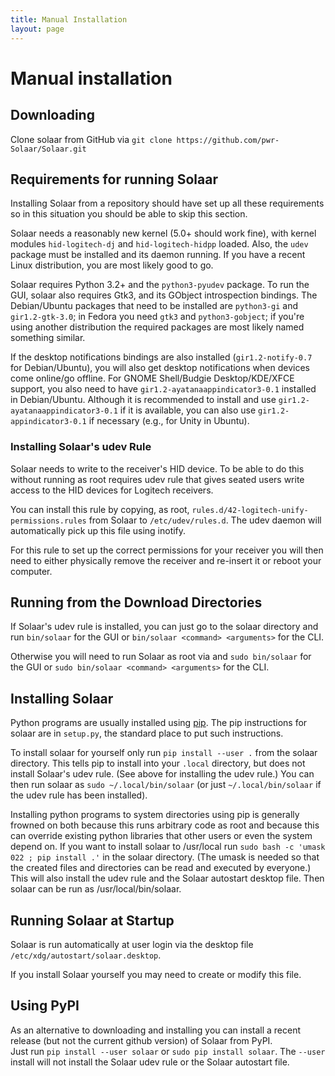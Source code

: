 ```yaml
---
title: Manual Installation
layout: page
---
```


# Manual installation


## Downloading

Clone solaar from GitHub via `git clone https://github.com/pwr-Solaar/Solaar.git`


## Requirements for running Solaar

Installing Solaar from a repository should have set up all these requirements
so in this situation you should be able to skip this section.

Solaar needs a reasonably new kernel (5.0+ should work fine), with kernel modules `hid-logitech-dj`
and `hid-logitech-hidpp` loaded.   Also, the `udev` package must be installed
and its daemon running.  If you have a recent Linux distribution, you are
most likely good to go.

Solaar requires Python 3.2+
and the `python3-pyudev` package. 
To run the GUI, solaar also requires Gtk3, and its GObject
introspection bindings.
The Debian/Ubuntu packages that need to be installed are
`python3-gi` and `gir1.2-gtk-3.0`;
in Fedora you need  `gtk3` and `python3-gobject`;
if you're using another
distribution the required packages are most likely named something similar.

If the desktop notifications bindings are also installed
(`gir1.2-notify-0.7` for Debian/Ubuntu),
you will also get desktop notifications when devices come online/go offline.
For GNOME Shell/Budgie Desktop/KDE/XFCE support, you also need to have
`gir1.2-ayatanaappindicator3-0.1` installed in Debian/Ubuntu. Although it is
recommended to install and use `gir1.2-ayatanaappindicator3-0.1` if it is
available, you can also use `gir1.2-appindicator3-0.1` if necessary (e.g.,
for Unity in Ubuntu).


### Installing Solaar's udev Rule

Solaar needs to write to the receiver's HID device.
To be able to do this without running as root requires udev rule
that gives seated users write access to the HID devices for Logitech receivers.

You can install this rule by copying, as root, 
`rules.d/42-logitech-unify-permissions.rules` from Solaar to
`/etc/udev/rules.d`.
The udev daemon will automatically pick up this file using inotify.

For this rule to set up the correct permissions for your receiver
you will then need to either physically remove the receiver and
re-insert it or reboot your computer.


## Running from the Download Directories

If Solaar's udev rule is installed,
you can just go to the solaar directory and run `bin/solaar` for the GUI
or `bin/solaar <command> <arguments>` for the CLI.

Otherwise you will need to run Solaar as root via
and `sudo bin/solaar` for the GUI
or `sudo bin/solaar <command> <arguments>` for the CLI.


## Installing Solaar

Python programs are usually installed using [pip][pip].
The pip instructions for solaar are in `setup.py`, the standard place to put such instructions.

To install solaar for yourself only run `pip install --user .` from the solaar directory.
This tells pip to install into your `.local` directory, but does not install Solaar's udev rule.
(See above for installing the udev rule.)
You can then run solaar as `sudo ~/.local/bin/solaar` (or just `~/.local/bin/solaar`
if the udev rule has been installed).

Installing python programs to system directories using pip is generally frowned on both
because this runs arbitrary code as root and because this can override existing python libraries
that other users or even the system depend on.  If you want to install solaar to /usr/local run
`sudo bash -c 'umask 022 ; pip install .'` in the solaar directory.
(The umask is needed so that the created files and directories can be read and executed by everyone.)
This will also install the udev rule and the Solaar autostart desktop file.
Then solaar can be run as /usr/local/bin/solaar.

[pip]: https://en.wikipedia.org/wiki/Pip_(package_manager)


## Running Solaar at Startup

Solaar is run automatically at user login via the desktop file
`/etc/xdg/autostart/solaar.desktop`.

If you install Solaar yourself you may need to create or modify this file.


## Using PyPI

As an alternative to downloading and installing you can install a recent release 
(but not the current github version) of Solaar from PyPI.  
Just run `pip install --user solaar` or `sudo pip install solaar`.
The `--user` install will not install the Solaar udev rule or the Solaar autostart file.
